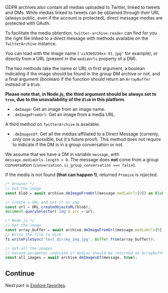 GDPR archives also contain all medias uploaded to Twitter, linked to tweets and DMs. 
While medias linked to tweets can be obtained through their URL (always public, even if the account is protected), direct message medias are protected with OAuth. 

To facilitate the media obtention, `twitter-archive-reader` can find for you the right file linked to a direct message with methods available on the `TwitterArchive` instance.

You can load with the image name (`'xi9309239xx-91.jpg'` for example), or directly from a URL (present in the `mediaUrls` property of a DM).

The two methods take the name or URL in first argument, 
a boolean indicating if the image should be found in the group DM archive or not, 
and a final argument (boolean) if the function should return an `ArrayBuffer` instead of a `Blob`.

**Please note that, in Node.js, the third argument should be always set to `true`, due to the unavailability of the `Blob` in this platform**.

- `.dmImage`: Get an image from an image name. 
- `.dmImageFromUrl`: Get an image from a media URL.

A third method on `TwitterArchive` is available.
- `.dmImagesOf`: Get all the medias affiliated to a Direct Message (currenly, only one is possible, but it's future proof). This method does not require to indicate if the DM is in a group conversation or not. 

We assume that we have a DM in variable `message`, with `message.mediaUrls.length > 0`.
The message does **not** come from a group conversation (`conversation.is_group_conversation === false`).

If the media is not found **(that can happen !)**, returned `Promise` is *rejected*.

```ts
/* Browser */
// Get the image
const blob = await archive.dmImageFromUrl(message.mediaUrls[0]) as Blob;

// Create a URL and set it as img
const url = URL.createObjectURL(blob);
document.querySelector('img').src = url;

/* Node.js */
// Get the image
const array_buffer = await archive.dmImageFromUrl(message.mediaUrls[0], false, true) as ArrayBuffer;
// Write the file to disk
fs.writeFileSync('test_dir/my_img.jpg', Buffer.from(array_buffer));

// Get all the images
// Second parameter indicate if medias should be returned as ArrayBuffer
const all_images = await archive.dmImagesOf(message, true);
```

## Continue

Next part is [Explore favorites](https://github.com/alkihis/twitter-archive-reader/wiki/Explore-favorites).

